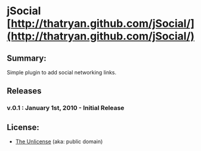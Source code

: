 #  jSocial [http://thatryan.github.com/jSocial/](http://thatryan.github.com/jSocial/)

## Summary:

Simple plugin to add social networking links.



## Releases 

### v.0.1 : January 1st, 2010 - Initial Release


## License:

* [The Unlicense](http://unlicense.org) (aka: public domain)



